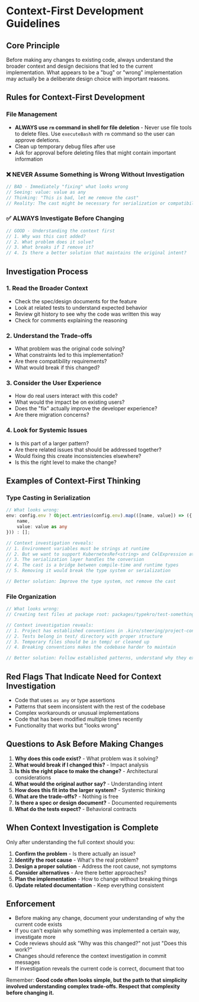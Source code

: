 # Context-First Development Guidelines

## Core Principle

Before making any changes to existing code, always understand the broader context and design decisions that led to the current implementation. What appears to be a "bug" or "wrong" implementation may actually be a deliberate design choice with important reasons.

## Rules for Context-First Development

### File Management
- **ALWAYS use `rm` command in shell for file deletion** - Never use file tools to delete files. Use `executeBash` with `rm` command so the user can approve deletions.
- Clean up temporary debug files after use
- Ask for approval before deleting files that might contain important information

### ❌ NEVER Assume Something is Wrong Without Investigation
```typescript
// BAD - Immediately "fixing" what looks wrong
// Seeing: value: value as any
// Thinking: "This is bad, let me remove the cast"
// Reality: The cast might be necessary for serialization or compatibility
```

### ✅ ALWAYS Investigate Before Changing
```typescript
// GOOD - Understanding the context first
// 1. Why was this cast added?
// 2. What problem does it solve?
// 3. What breaks if I remove it?
// 4. Is there a better solution that maintains the original intent?
```

## Investigation Process

### 1. Read the Broader Context
- Check the spec/design documents for the feature
- Look at related tests to understand expected behavior
- Review git history to see why the code was written this way
- Check for comments explaining the reasoning

### 2. Understand the Trade-offs
- What problem was the original code solving?
- What constraints led to this implementation?
- Are there compatibility requirements?
- What would break if this changed?

### 3. Consider the User Experience
- How do real users interact with this code?
- What would the impact be on existing users?
- Does the "fix" actually improve the developer experience?
- Are there migration concerns?

### 4. Look for Systemic Issues
- Is this part of a larger pattern?
- Are there related issues that should be addressed together?
- Would fixing this create inconsistencies elsewhere?
- Is this the right level to make the change?

## Examples of Context-First Thinking

### Type Casting in Serialization
```typescript
// What looks wrong:
env: config.env ? Object.entries(config.env).map(([name, value]) => ({ 
    name, 
    value: value as any 
})) : [];

// Context investigation reveals:
// 1. Environment variables must be strings at runtime
// 2. But we want to support KubernetesRef<string> and CelExpression at compile time
// 3. The serialization layer handles the conversion
// 4. The cast is a bridge between compile-time and runtime types
// 5. Removing it would break the type system or serialization

// Better solution: Improve the type system, not remove the cast
```

### File Organization
```typescript
// What looks wrong:
// Creating test files at package root: packages/typekro/test-something.ts

// Context investigation reveals:
// 1. Project has established conventions in .kiro/steering/project-conventions.md
// 2. Tests belong in test/ directory with proper structure
// 3. Temporary files should be in temp/ or cleaned up
// 4. Breaking conventions makes the codebase harder to maintain

// Better solution: Follow established patterns, understand why they exist
```

## Red Flags That Indicate Need for Context Investigation

- Code that uses `as any` or type assertions
- Patterns that seem inconsistent with the rest of the codebase
- Complex workarounds or unusual implementations
- Code that has been modified multiple times recently
- Functionality that works but "looks wrong"

## Questions to Ask Before Making Changes

1. **Why does this code exist?** - What problem was it solving?
2. **What would break if I changed this?** - Impact analysis
3. **Is this the right place to make the change?** - Architectural considerations
4. **What would the original author say?** - Understanding intent
5. **How does this fit into the larger system?** - Systemic thinking
6. **What are the trade-offs?** - Nothing is free
7. **Is there a spec or design document?** - Documented requirements
8. **What do the tests expect?** - Behavioral contracts

## When Context Investigation is Complete

Only after understanding the full context should you:

1. **Confirm the problem** - Is there actually an issue?
2. **Identify the root cause** - What's the real problem?
3. **Design a proper solution** - Address the root cause, not symptoms
4. **Consider alternatives** - Are there better approaches?
5. **Plan the implementation** - How to change without breaking things
6. **Update related documentation** - Keep everything consistent

## Enforcement

- Before making any change, document your understanding of why the current code exists
- If you can't explain why something was implemented a certain way, investigate more
- Code reviews should ask "Why was this changed?" not just "Does this work?"
- Changes should reference the context investigation in commit messages
- If investigation reveals the current code is correct, document that too

Remember: **Good code often looks simple, but the path to that simplicity involved understanding complex trade-offs. Respect that complexity before changing it.**